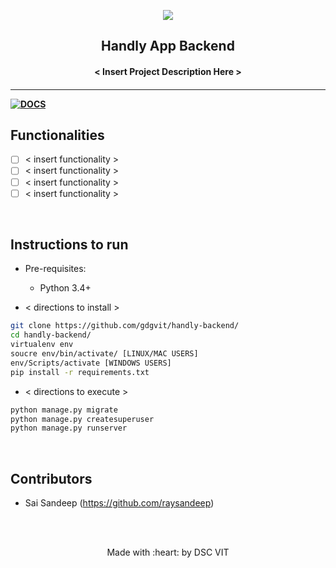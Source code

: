 <p align="center">
	<img src="https://user-images.githubusercontent.com/30529572/72455010-fb38d400-37e7-11ea-9c1e-8cdeb5f5906e.png" />
	<h2 align="center"> Handly App Backend </h2>
	<h4 align="center"> < Insert Project Description Here > <h4>
</p>

---
[![DOCS](https://img.shields.io/badge/Documentation-see%20docs-green?style=flat-square&logo=appveyor)](https://documenter.getpostman.com/view/8653133/Szt5equ3?version=latest) 



## Functionalities
- [ ]  < insert functionality >
- [ ]  < insert functionality >
- [ ]  < insert functionality >
- [ ]  < insert functionality >

<br>


## Instructions to run

* Pre-requisites:
	-  Python 3.4+

* < directions to install > 
```bash
git clone https://github.com/gdgvit/handly-backend/
cd handly-backend/
virtualenv env
soucre env/bin/activate/ [LINUX/MAC USERS] 
env/Scripts/activate [WINDOWS USERS]
pip install -r requirements.txt
```

* < directions to execute >

```bash
python manage.py migrate
python manage.py createsuperuser
python manage.py runserver
```

<br>

## Contributors

* Sai Sandeep (https://github.com/raysandeep)



<br>
<br>

<p align="center">
	Made with :heart: by DSC VIT
</p>

